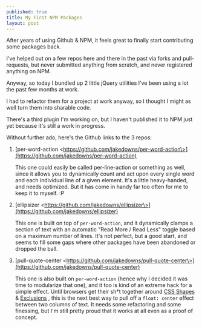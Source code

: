 ```yaml
---
published: true
title: My First NPM Packages
layout: post
---
```


After years of using Github & NPM, it feels great to finally start contributing some packages back.

I've helped out on a few repos here and there in the past via forks and pull-requests,
but never submitted anything from scratch, and never registered anything on NPM.

Anyway, so today I bundled up 2 little jQuery utilities I've been using a lot the past few months at work.

I had to refactor them for a project at work anyway, so I thought I might as well turn them into sharable code.

There's a third plugin I'm working on, but I haven't published it to NPM just yet because it's still a work in progress.

Without further ado, here's the Github links to the 3 repos:

1. [per-word-action \<https://github.com/jakedowns/per-word-action\>](https://github.com/jakedowns/per-word-action)

    This one could easily be called per-line-action or something as well, since it allows you to dynamically count and act upon every single word and each individual line of a given element.
    It's a little heavy-handed, and needs optimized. But it has come in handy far too often for me to keep it to myself. :P

1. [ellipsizer \<https://github.com/jakedowns/ellipsizer\>](https://github.com/jakedowns/ellipsizer)

    This one is built on top of `per-word-action`, and it dynamically clamps a section of text with an automatic "Read More / Read Less" toggle based on a maximum number of lines.
    It's not perfect, but a good start, and seems to fill some gaps where other packages have been abandoned or dropped the ball.

1. [pull-quote-center \<https://github.com/jakedowns/pull-quote-center\>](https://github.com/jakedowns/pull-quote-center)

    This one is also built on `per-word-action` (hence why I decided it was time to modularize that one), and it too is kind of an extreme hack for a simple effect.
    Until browsers get their sh*t together around [CSS Shapes](http://caniuse.com/#feat=css-exclusions) & [Exclusions](http://caniuse.com/#feat=css-exclusions) , this is the next best way to pull off a `float: center` effect between two columns of text.
    It needs some refactoring and some finessing, but I'm still pretty proud that it works at all even as a proof of concept.